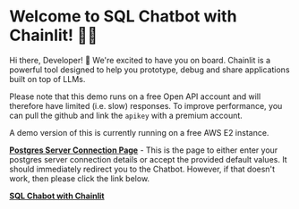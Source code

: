 # Welcome to SQL Chatbot with Chainlit! 🚀🤖

Hi there, Developer! 👋 We're excited to have you on board. Chainlit is a powerful tool designed to help you prototype, debug and share applications built on top of LLMs.

Please note that this demo runs on a free Open API account and will therefore have limited (i.e. slow) responses. To improve performance, you can pull the github and link the `apikey` with a premium account.

A demo version of this is currently running on a free AWS E2 instance.

[**Postgres Server Connection Page**](http://ec2-3-21-56-191.us-east-2.compute.amazonaws.com:8000/) - This is the page to either enter your postgres server connection details or accept the provided default values. It should immediately redirect you to the Chatbot. However, if that doesn't work, then please click the link below.

[**SQL Chabot with Chainlit**](http://ec2-3-21-56-191.us-east-2.compute.amazonaws.com:8000)
